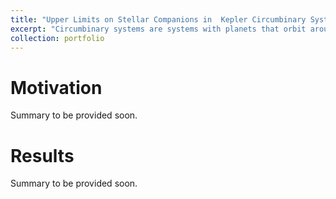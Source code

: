 ```yaml
---
title: "Upper Limits on Stellar Companions in  Kepler Circumbinary Systems"
excerpt: "Circumbinary systems are systems with planets that orbit around both stars of a stellar system. We obtained new spectra of Kepler-34 and Kepler-35, two circumbinary systems, nearly a decade after these systems were originally detected, to search for RV trends from a potential third stellar-mass companion at long periods.<br/><img src='/images/Kepler_34_Spectra.png' style='width:50%;>"
collection: portfolio
---
```


# Motivation
Summary to be provided soon. 

# Results
Summary to be provided soon. 

<!--
This is an item in your portfolio. It can be have images or nice text. If you name the file .md, it will be parsed as markdown. If you name the file .html, it will be parsed as HTML. 
-->
